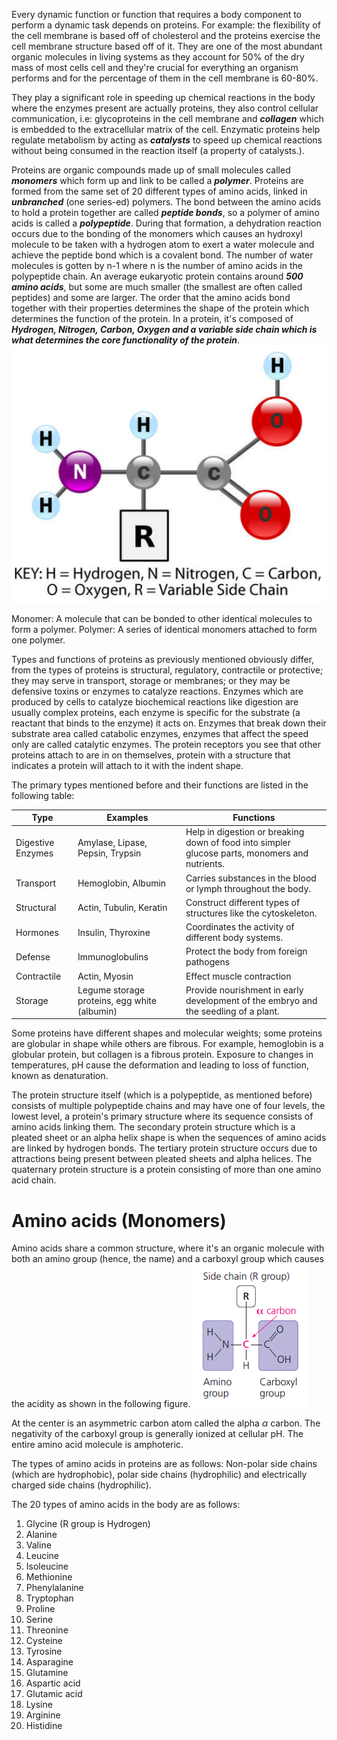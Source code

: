 Every dynamic function or function that requires a body component to perform a dynamic task depends on proteins. For example: the flexibility of the cell membrane is based off of cholesterol and the proteins exercise the cell membrane structure based off of it. They are one of the most abundant organic molecules in living systems as they account for 50% of the dry mass of most cells cell and they're crucial for everything an organism performs and for the percentage of them in the cell membrane is 60-80%.

They play a significant role in speeding up chemical reactions in the body where the enzymes present are actually proteins, they also control cellular communication, i.e: glycoproteins in the cell membrane and ***collagen*** which is embedded to the extracellular matrix of the cell. Enzymatic proteins help regulate metabolism by acting as ***catalysts*** to speed up chemical reactions without being consumed in the reaction itself (a property of catalysts.).

Proteins are organic compounds made up of small molecules called ***monomers*** which form up and link to be called a ***polymer***. Proteins are formed from the same set of 20 different types of amino acids, linked in ***unbranched*** (one series-ed) polymers. The bond between the amino acids to hold a protein together are called ***peptide bonds***, so a polymer of amino acids is called a ***polypeptide***.  During that formation, a dehydration reaction occurs due to the bonding of the monomers which causes an hydroxyl molecule to be taken with a hydrogen atom to exert a water molecule and achieve the peptide bond which is a covalent bond. The number of water molecules is gotten by n-1 where n is the number of amino acids in the polypeptide chain. An average eukaryotic protein contains around ***500 amino acids***, but some are much smaller (the smallest are often called peptides) and some are larger. The order that the amino acids bond together with their properties determines the shape of the protein which determines the function of the protein. In a protein, it's composed of ***Hydrogen, Nitrogen, Carbon, Oxygen and a variable side chain which is what determines the core functionality of the protein***.![](../assets/protein.png)

Monomer: A molecule that can be bonded to other identical molecules to form a polymer. 
Polymer: A series of identical monomers attached to form one polymer.

Types and functions of proteins as previously mentioned obviously differ, from the types of proteins is structural, regulatory, contractile or protective; they may serve in transport, storage or membranes; or they may be defensive toxins or enzymes to catalyze reactions. Enzymes which are produced by cells to catalyze biochemical reactions like digestion are usually complex proteins, each enzyme is specific for the substrate (a reactant that binds to the enzyme) it acts on. Enzymes that break down their substrate area called catabolic enzymes, enzymes that affect the speed only are called catalytic enzymes.
The protein receptors you see that other proteins attach to are in on themselves, protein with a structure that indicates a protein will attach to it with the indent shape.

The primary types mentioned before and their functions are listed in the following table:

| Type              | Examples                                     | Functions                                                                                      |
| ----------------- | -------------------------------------------- | ---------------------------------------------------------------------------------------------- |
| Digestive Enzymes | Amylase, Lipase, Pepsin, Trypsin             | Help in digestion or breaking down of food into simpler glucose parts, monomers and nutrients. |
| Transport         | Hemoglobin, Albumin                          | Carries substances in the blood or lymph throughout the body.                                  |
| Structural        | Actin, Tubulin, Keratin                      | Construct different types of structures like the cytoskeleton.                                 |
| Hormones          | Insulin, Thyroxine                           | Coordinates the activity of different body systems.                                            |
| Defense           | Immunoglobulins                              | Protect the body from foreign pathogens                                                        |
| Contractile       | Actin, Myosin                                | Effect muscle contraction                                                                      |
| Storage           | Legume storage proteins, egg white (albumin) | Provide nourishment in early development of the embryo and the seedling of a plant.            |
Some proteins have different shapes and molecular weights; some proteins are globular in shape while others are fibrous. For example, hemoglobin is a globular protein, but collagen is a fibrous protein. Exposure to changes in temperatures, pH cause the deformation and leading to loss of function, known as denaturation.

The protein structure itself (which is a polypeptide, as mentioned before) consists of multiple polypeptide chains and may have one of four levels, the lowest level, a protein's primary structure where its sequence consists of amino acids linking them.
The secondary protein structure which is a pleated sheet or an alpha helix shape is when the sequences of amino acids are linked by hydrogen bonds.
The tertiary protein structure occurs due to attractions being present between pleated sheets and alpha helices.
The quaternary protein structure is a protein consisting of more than one amino acid chain.
# Amino acids (Monomers)

Amino acids share a common structure, where it's an organic molecule with both an amino group (hence, the name) and a carboxyl group which causes the acidity as shown in the following figure.
![](../assets/amino.png)

At the center is an asymmetric carbon atom called the alpha $\alpha$ carbon. The negativity of the carboxyl group is generally ionized at cellular pH. The entire amino acid molecule is amphoteric.

The types of amino acids in proteins are as follows: Non-polar side chains (which are hydrophobic), polar side chains (hydrophilic) and electrically charged side chains (hydrophilic).

The 20 types of amino acids in the body are as follows:

1. Glycine (R group is Hydrogen)
2. Alanine
3. Valine
4. Leucine
5. Isoleucine
6. Methionine
7. Phenylalanine
8. Tryptophan
9. Proline
10. Serine
11. Threonine
12. Cysteine
13. Tyrosine
14. Asparagine
15. Glutamine
16. Aspartic acid
17. Glutamic acid
18. Lysine
19. Arginine
20. Histidine
